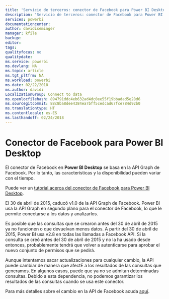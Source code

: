 ```yaml
---
title: 'Servicio de terceros: conector de Facebook para Power BI Desktop'
description: 'Servicio de terceros: conector de Facebook para Power BI Desktop'
services: powerbi
documentationcenter: 
author: davidiseminger
manager: kfile
backup: 
editor: 
tags: 
qualityfocus: no
qualitydate: 
ms.service: powerbi
ms.devlang: NA
ms.topic: article
ms.tgt_pltfrm: NA
ms.workload: powerbi
ms.date: 02/22/2018
ms.author: davidi
LocalizationGroup: Connect to data
ms.openlocfilehash: 894791ddc4eb632ad4dc0ee55f19bbadad5e28d6
ms.sourcegitcommit: 88c8ba8dee4384ea7bff5cedcad67fce784d92b0
ms.translationtype: HT
ms.contentlocale: es-ES
ms.lasthandoff: 02/24/2018
---
```

# <a name="facebook-connector-for-power-bi-desktop"></a>Conector de Facebook para Power BI Desktop
El conector de Facebook en **Power BI Desktop** se basa en la API Graph de Facebook. Por lo tanto, las características y la disponibilidad pueden variar con el tiempo.

Puede ver un [tutorial acerca del conector de Facebook para Power BI Desktop](desktop-tutorial-facebook-analytics.md).

El 30 de abril de 2015, caducó v1.0 de la API Graph de Facebook.<sup></sup> Power BI usa la API Graph en segundo plano para el conector de Facebook, lo que le permite conectarse a los datos y analizarlos.

Es posible que las consultas que se crearon antes del 30 de abril de 2015 ya no funcionen o que devuelvan menos datos.<sup></sup> A partir del 30 de abril de 2015, Power BI usa v2.8 en todas las llamadas a Facebook API. Si la consulta se creó antes del 30 de abril de 2015 y no la ha usado desde entonces, probablemente tendrá que volver a autenticarse para aprobar el nuevo conjunto de permisos que se pedirá.

Aunque intentamos sacar actualizaciones para cualquier cambio, la API puede cambiar de manera que afectE a los resultados de las consultas que generamos. En algunos casos, puede que ya no se admitan determinadas consultas. Debido a esta dependencia, no podemos garantizar los resultados de las consultas cuando se usa este conector.

Para más detalles sobre el cambio en la API de Facebook acuda [aquí](https://developers.facebook.com/docs/apps/changelog#v2_0).

